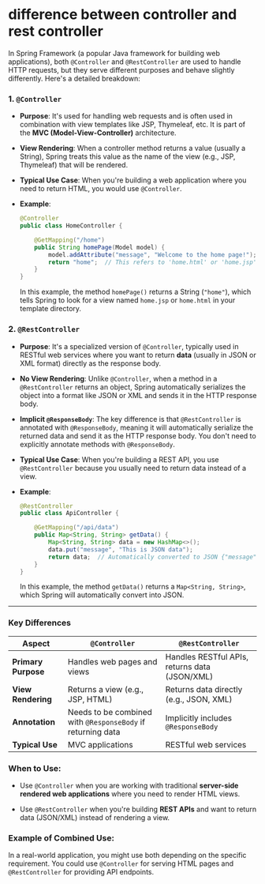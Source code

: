 # difference between controller and rest controller

In Spring Framework (a popular Java framework for building web applications), both `@Controller` and `@RestController` are used to handle HTTP requests, but they serve different purposes and behave slightly differently. Here's a detailed breakdown:

### 1. **`@Controller`**

- **Purpose**: It's used for handling web requests and is often used in combination with view templates like JSP, Thymeleaf, etc. It is part of the **MVC (Model-View-Controller)** architecture.
  
- **View Rendering**: When a controller method returns a value (usually a String), Spring treats this value as the name of the view (e.g., JSP, Thymeleaf) that will be rendered.

- **Typical Use Case**: When you're building a web application where you need to return HTML, you would use `@Controller`.

- **Example**:
    ```java
    @Controller
    public class HomeController {

        @GetMapping("/home")
        public String homePage(Model model) {
            model.addAttribute("message", "Welcome to the home page!");
            return "home";  // This refers to 'home.html' or 'home.jsp'
        }
    }
    ```
    In this example, the method `homePage()` returns a String (`"home"`), which tells Spring to look for a view named `home.jsp` or `home.html` in your template directory.

### 2. **`@RestController`**

- **Purpose**: It's a specialized version of `@Controller`, typically used in RESTful web services where you want to return **data** (usually in JSON or XML format) directly as the response body.
  
- **No View Rendering**: Unlike `@Controller`, when a method in a `@RestController` returns an object, Spring automatically serializes the object into a format like JSON or XML and sends it in the HTTP response body.

- **Implicit `@ResponseBody`**: The key difference is that `@RestController` is annotated with `@ResponseBody`, meaning it will automatically serialize the returned data and send it as the HTTP response body. You don't need to explicitly annotate methods with `@ResponseBody`.

- **Typical Use Case**: When you're building a REST API, you use `@RestController` because you usually need to return data instead of a view.

- **Example**:
    ```java
    @RestController
    public class ApiController {

        @GetMapping("/api/data")
        public Map<String, String> getData() {
            Map<String, String> data = new HashMap<>();
            data.put("message", "This is JSON data");
            return data;  // Automatically converted to JSON {"message":"This is JSON data"}
        }
    }
    ```
    In this example, the method `getData()` returns a `Map<String, String>`, which Spring will automatically convert into JSON.

---

### Key Differences

| Aspect                | `@Controller`                      | `@RestController`                             |
|-----------------------|------------------------------------|-----------------------------------------------|
| **Primary Purpose**    | Handles web pages and views        | Handles RESTful APIs, returns data (JSON/XML) |
| **View Rendering**     | Returns a view (e.g., JSP, HTML)   | Returns data directly (e.g., JSON, XML)       |
| **Annotation**         | Needs to be combined with `@ResponseBody` if returning data | Implicitly includes `@ResponseBody`           |
| **Typical Use**        | MVC applications                   | RESTful web services                          |

### When to Use:

- Use `@Controller` when you are working with traditional **server-side rendered web applications** where you need to render HTML views.
  
- Use `@RestController` when you're building **REST APIs** and want to return data (JSON/XML) instead of rendering a view.

### Example of Combined Use:

In a real-world application, you might use both depending on the specific requirement. You could use `@Controller` for serving HTML pages and `@RestController` for providing API endpoints.

